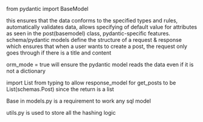 from pydantic import BaseModel

this ensures that the data conforms to the specified types and rules, automatically validates data, allows specifying of default value for attributes as seen in the post(basemodel) class, pydantic-specific features. 
schema/pydantic models define the structure of a request & response which ensures that when a user wants to create a post, the request only goes through if there is a title and content

orm_mode = true will ensure the pydantic model reads the data even if it is not a dictionary

import List from typing to allow response_model for get_posts to be List(schemas.Post) since the return is a list

Base in models.py is a requirement to work any sql model

utils.py is used to store all the hashing logic
